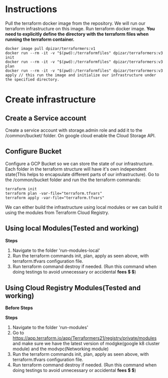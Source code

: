 # Instructions
Pull the terraform docker image from the repository. We will run our terraform infrastructure on this image.
Run terraform docker image. **You need to explicitly define the directory with the terraform files when running the terraform container.**
```
docker image pull dpizar/terraformers:v1
docker run --rm -it -v "$(pwd):/terraformfiles" dpizar/terraformers:v3 init
docker run --rm -it -v "$(pwd):/terraformfiles" dpizar/terraformers:v3 plan
docker run --rm -it -v "$(pwd):/terraformfiles" dpizar/terraformers:v3 apply // this run the image and initialize our infrastructure under the specified directory.
```

# Create infrastructure

## Create a Service account
Create a service account with storage.admin role and add it to the /common/bucket/ folder. On google cloud enable the Cloud Storage API.

## Configure Bucket
Configure a GCP Bucket so we can store the state of our infrastructure. Each folder in the terraform structure will have it's own independent state(This helps to encapsulate different parts of our infrastructure).
Go to the /common/bucket folder and run the the terraform commands:
```
terraform init
terraform plan -var-file="terraform.tfvars"
terraform apply -var-file="terraform.tfvars"
```

We can either build the infrastructure using local modules or we can build it using the modules from Terraform Cloud Registry.
## Using local Modules(Tested and working)
**Steps**
1. Navigate to the folder 'run-modules-local'
2. Run the terraform commands init, plan, apply as seen above, with terraform.tfvars configuration file.
3. Run terraform command destroy if needed. (Run this command when doing testings to avoid unnecessary or accidental **fees** :heavy_dollar_sign: :heavy_dollar_sign:)

## Using Cloud Registry Modules(Tested and working)
**Before Steps**

**Steps**
1. Navigate to the folder 'run-modules'
2. Go to https://app.terraform.io/app/Terraformers21/registry/private/modules and make sure we have the latest version of modgke(google k8 cluster module) and the modvpc(Networking module)
3. Run the terraform commands init, plan, apply as seen above, with terraform.tfvars configuration file.
4. Run terraform command destroy if needed. (Run this command when doing testings to avoid unnecessary or accidental **fees** :heavy_dollar_sign: :heavy_dollar_sign:)
